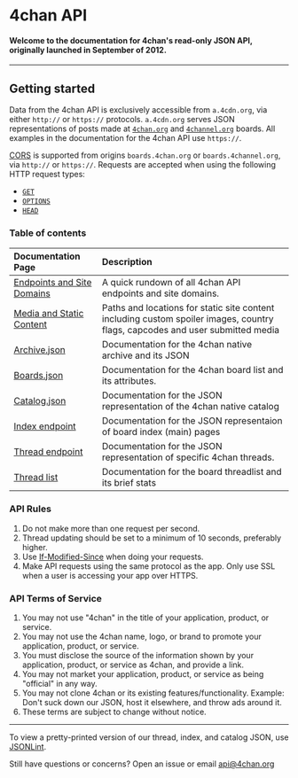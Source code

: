 # 4chan API #
#### Welcome to the documentation for 4chan's read-only JSON API, originally launched in September of 2012.
----
## Getting started
Data from the 4chan API is exclusively accessible from `a.4cdn.org`, via either `http://` or `https://` protocols. `a.4cdn.org` serves JSON representations of posts made at [`4chan.org`](https://4chan.org/) and [`4channel.org`](https://4channel.org/) boards.  All examples in the documentation for the 4chan API use `https://`.

[CORS](https://developer.mozilla.org/en-US/docs/Web/HTTP/CORS) is supported from origins `boards.4chan.org` or `boards.4channel.org`, via `http://` or `https://`. Requests are accepted when using the following HTTP request types:
  - [`GET`](https://developer.mozilla.org/en-US/docs/Web/HTTP/Methods/GET)
  - [`OPTIONS`](https://developer.mozilla.org/en-US/docs/Web/HTTP/Methods/OPTIONS)
  - [`HEAD`](https://developer.mozilla.org/en-US/docs/Web/HTTP/Methods/HEAD)

### Table of contents ###

| **Documentation Page**   | **Description**      |
|:-------------------------|:---------------------|
| [Endpoints and Site Domains](pages/Endpoints_and_domains.md) | A quick rundown of all 4chan API endpoints and site domains.|
| [Media and Static Content](pages/User_images_and_static_content.md) | Paths and locations for static site content including custom spoiler images, country flags, capcodes and user submitted media |
| [Archive.json](pages/Archive.md) | Documentation for the 4chan native archive and its JSON|
| [Boards.json](pages/Boards.md) | Documentation for the 4chan board list and its attributes. |
| [Catalog.json](pages/Catalog.md) | Documentation for the JSON representation of the 4chan native catalog |
| [Index endpoint](pages/Indexes.md) | Documentation for the JSON representaion of board index (main) pages |
| [Thread endpoint](pages/Threads.md) | Documentation for the JSON representation of specific 4chan threads. |
| [Thread list](pages/Threadlist.md) | Documentation for the board threadlist and its brief stats|

### API Rules ###

1. Do not make more than one request per second. 
2. Thread updating should be set to a minimum of 10 seconds, preferably higher.
3. Use [If-Modified-Since](https://developer.mozilla.org/en-US/docs/Web/HTTP/Headers/If-Modified-Since) when doing your requests.
4. Make API requests using the same protocol as the app. Only use SSL when a user is accessing your app over HTTPS.

### API Terms of Service ###

1. You may not use "4chan" in the title of your application, product, or service.
2. You may not use the 4chan name, logo, or brand to promote your application, product, or service.
3. You must disclose the source of the information shown by your application, product, or service as 4chan, and provide a link.
4. You may not market your application, product, or service as being "official" in any way.
5. You may not clone 4chan or its existing features/functionality. Example: Don't suck down our JSON, host it elsewhere, and throw ads around it.
6. These terms are subject to change without notice.

-------

To view a pretty-printed version of our thread, index, and catalog JSON, use [JSONLint](http://jsonlint.com).

Still have questions or concerns? Open an issue or email [api@4chan.org](mailto:api@4chan.org)
